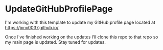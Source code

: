 # UpdateGitHubProfilePage
I'm working with this template to update my GitHub profile page located at https://jonx0037.github.io/ 

Once I've finished working on the updates I'll clone this repo to that repo so my main page is updated. Stay tuned for updates. 
